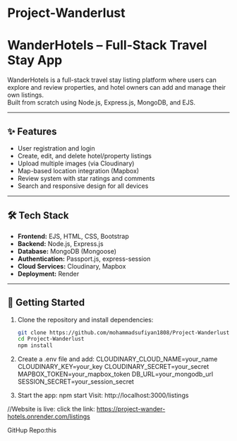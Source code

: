 # Project-Wanderlust

# WanderHotels – Full-Stack Travel Stay App

WanderHotels is a full-stack travel stay listing platform where users can explore and review properties, and hotel owners can add and manage their own listings.  
Built from scratch using Node.js, Express.js, MongoDB, and EJS.

---

## ✨ Features

- User registration and login
- Create, edit, and delete hotel/property listings
- Upload multiple images (via Cloudinary)
- Map-based location integration (Mapbox)
- Review system with star ratings and comments
- Search and responsive design for all devices

---

## 🛠 Tech Stack

- **Frontend:** EJS, HTML, CSS, Bootstrap  
- **Backend:** Node.js, Express.js  
- **Database:** MongoDB (Mongoose)  
- **Authentication:** Passport.js, express-session  
- **Cloud Services:** Cloudinary, Mapbox  
- **Deployment:** Render

---

## 🚀 Getting Started

1. Clone the repository and install dependencies:
   ```bash
   git clone https://github.com/mohammadsufiyan1808/Project-Wanderlust.git
   cd Project-Wanderlust
   npm install
2.	Create a .env file and add:
CLOUDINARY_CLOUD_NAME=your_name
CLOUDINARY_KEY=your_key
CLOUDINARY_SECRET=your_secret
MAPBOX_TOKEN=your_mapbox_token
DB_URL=your_mongodb_url
SESSION_SECRET=your_session_secret

3.	Start the app:
npm start
Visit: http://localhost:3000/listings

//Website is live:
click the link: https://project-wander-hotels.onrender.com/listings

GitHup Repo:this
